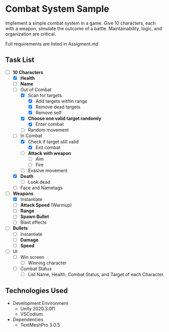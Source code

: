 # Combat System Sample

Implement a simple combat system in a game.  Give 10 characters, each with a weapon, simulate the outcome of a battle.  Maintainability, logic, and organization are critical.

Full requirements are listed in Assigment.md

## Task List
* [ ] **10 Characters**
    * [X] **Health**
    * [ ] **Name**
    * [ ] Out of Combat
        * [X] Scan for targets
            * [X] Add targets within range
            * [X] Remove dead targets
            * [X] Remove self
        * [X] **Choose one valid target randomly**
            * [X] Enter combat
        * [ ] Random movement
    * [ ] In Combat
        * [X] Check if target still valid
            * [X] Exit combat
        * [ ] **Attack with weapon**
            * [ ] Aim
            * [ ] Fire
        * [ ] Evasive movement
    * [X] **Death**
        * [ ] Look dead
    * [ ] Face and Nametags
* [ ] **Weapons**
    * [X] Instantiate
    * [ ] **Attack Speed** (Warmup)
    * [ ] **Range**
    * [ ] **Spawn Bullet**
    * [ ] Blast effects
* [ ] **Bullets**
    * [ ] Instantiate
    * [ ] **Damage**
    * [ ] **Speed**
* [ ] UI
    * [ ] Win screen
        * [ ] Winning character
    * [ ] Combat Status
        * [ ] List Name, Health, Combat Status, and Target of each Character.

## Technologies Used
* Development Environment
    * Unity 2020.3.0f1
    * VSCodium
* Dependencies
    * TextMeshPro 3.0.5